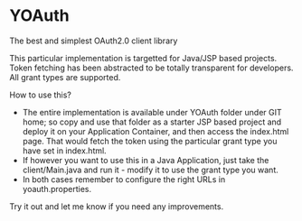 YOAuth
======

The best and simplest OAuth2.0 client library

This particular implementation is targetted for Java/JSP based projects. Token fetching has been abstracted to be totally transparent for developers. All grant types are supported. 

How to use this?
* The entire implementation is available under YOAuth folder under GIT home; so copy and use that folder as a starter JSP based project and deploy it on your Application Container, and then access the index.html page. That would fetch the token using the particular grant type you have set in index.html.
* If however you want to use this in a Java Application, just take the client/Main.java and run it - modify it to use the grant type you want. 
* In both cases remember to configure the right URLs in yoauth.properties.

Try it out and let me know if you need any improvements. 
